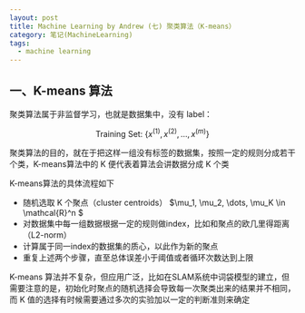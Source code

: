 ```yaml
---
layout: post
title: Machine Learning by Andrew (七) 聚类算法（K-means）
category: 笔记(MachineLearning)
tags: 
  - machine learning
---
```


<style>
img{
    width: 60%;
    padding-left: 20%;
}
</style>



## 一、K-means 算法

聚类算法属于非监督学习，也就是数据集中，没有 label：



$$
\text{Training Set: } \{ x^{(1)},x^{(2)},\dots,x^{(m)} \}
$$



聚类算法的目的，就在于把这样一组没有标签的数据集，按照一定的规则分成若干个类，K-means算法中的 K 便代表着算法会讲数据分成 K 个类

K-means算法的具体流程如下



- 随机选取 K 个聚点（cluster centroids） $\mu_1, \mu_2, \dots, \mu_K  \in  \mathcal{R}^n $
- 对数据集中每一组数据根据一定的规则做index，比如和聚点的欧几里得距离（L2-norm）
- 计算属于同一index的数据集的质心，以此作为新的聚点
- 重复上述两个步骤，直至总体误差小于阈值或者循环次数达到上限



K-means 算法并不复杂，但应用广泛，比如在SLAM系统中词袋模型的建立，但需要注意的是，初始化时聚点的随机选择会导致每一次聚类出来的结果并不相同，而 K 值的选择有时候需要通过多次的实验加以一定的判断准则来确定 